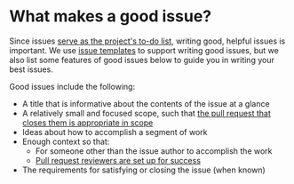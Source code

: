# What makes a good issue?

Since issues [serve as the project's to-do list](index.md#what-are-github-issues-and-how-do-we-use-them), writing good, helpful issues is important.
We use [issue templates](./issue-templates.md) to support writing good issues, but we also list some features of good issues below to guide you in writing your best issues.

Good issues include the following:

- A title that is informative about the contents of the issue at a glance
- A relatively small and focused scope, such that [the pull request that closes them is appropriate in scope](../../contributing-to-analyses/creating-pull-requests/scoping-pull-requests.md)
- Ideas about how to accomplish a segment of work
- Enough context so that:
    - For someone other than the issue author to accomplish the work
    - [Pull request reviewers are set up for success](../../contributing-to-analyses/pr-review-and-merge/index.md)
- The requirements for satisfying or closing the issue (when known)

<!-- Good and bad issues examples could go here -->
